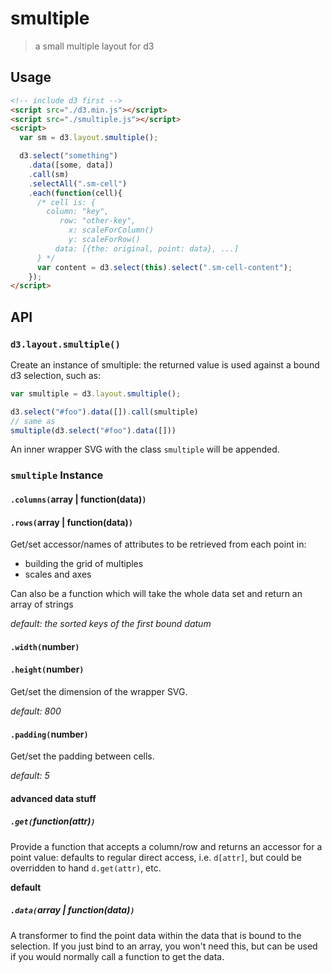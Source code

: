 # smultiple
> a small multiple layout for d3

## Usage

```html
<!-- include d3 first -->
<script src="./d3.min.js"></script>
<script src="./smultiple.js"></script>
<script>
  var sm = d3.layout.smultiple();

  d3.select("something")
    .data([some, data])
    .call(sm)
    .selectAll(".sm-cell")
    .each(function(cell){
      /* cell is: {
        column: "key",
           row: "other-key",
             x: scaleForColumn()
             y: scaleForRow()
          data: [{the: original, point: data}, ...]
      } */
      var content = d3.select(this).select(".sm-cell-content");
    });
</script>
```

## API

### `d3.layout.smultiple()`
Create an instance of smultiple: the returned value is used against
a bound d3 selection, such as:

``` javascript
var smultiple = d3.layout.smultiple();

d3.select("#foo").data([]).call(smultiple)
// same as
smultiple(d3.select("#foo").data([]))
```

An inner wrapper SVG with the class `smultiple` will be appended.

### `smultiple` Instance

#### `.columns(`array | function(data)`)`
#### `.rows(`array | function(data)`)`
Get/set accessor/names of attributes to be retrieved from each point
in:
 - building the grid of multiples
 - scales and axes

Can also be a function which will take the whole data set and return
an array of strings

_default: the sorted keys of the first bound datum_

#### `.width(`number`)`
#### `.height(`number`)`
Get/set the dimension of the wrapper SVG.

_default: 800_

#### `.padding(`number`)`
Get/set the padding between cells.

_default: 5_

#### advanced data stuff

##### `.get(`function(attr)`)`
Provide a function that accepts a column/row and returns an accessor
for a point value: defaults to regular direct access, i.e. `d[attr]`, but could be overridden to hand `d.get(attr)`, etc.

__default__

##### `.data(`array | function(data)`)`
A transformer to find the point data within the data that is bound
to the selection. If you just bind to an array, you won't need this,
but can be used if you would normally call a function to get the data.
